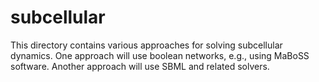 # subcellular

This directory contains various approaches for solving subcellular dynamics. One approach will use
boolean networks, e.g., using MaBoSS software. Another approach will use SBML and related solvers.
